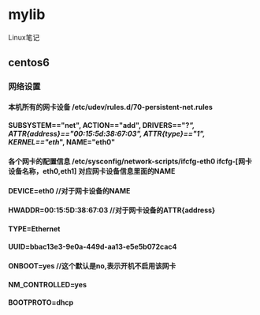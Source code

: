 # mylib
Linux笔记

## centos6
### 网络设置
#### 本机所有的网卡设备 /etc/udev/rules.d/70-persistent-net.rules  
#### SUBSYSTEM=="net", ACTION=="add", DRIVERS=="?*", ATTR{address}=="00:15:5d:38:67:03", ATTR{type}=="1", KERNEL=="eth*", NAME="eth0"  

#### 各个网卡的配置信息 /etc/sysconfig/network-scripts/ifcfg-eth0  ifcfg-[网卡设备名称，eth0,eth1] 对应网卡设备信息里面的NAME
#### DEVICE=eth0 //对于网卡设备的NAME
#### HWADDR=00:15:5D:38:67:03    //对于网卡设备的ATTR{address}
#### TYPE=Ethernet
#### UUID=bbac13e3-9e0a-449d-aa13-e5e5b072cac4
#### ONBOOT=yes  //这个默认是no,表示开机不启用该网卡
#### NM_CONTROLLED=yes
#### BOOTPROTO=dhcp

